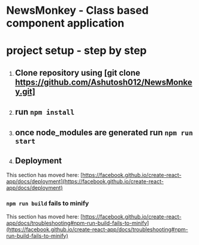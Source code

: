 # NewsMonkey - Class based component application

# project setup - step by step

1. ## Clone repository using [git clone https://github.com/Ashutosh012/NewsMonkey.git]

2. ## run `npm install`

3. ## once node_modules are generated run `npm run start`

4. ## Deployment

This section has moved here: [https://facebook.github.io/create-react-app/docs/deployment](https://facebook.github.io/create-react-app/docs/deployment)

### `npm run build` fails to minify

This section has moved here: [https://facebook.github.io/create-react-app/docs/troubleshooting#npm-run-build-fails-to-minify](https://facebook.github.io/create-react-app/docs/troubleshooting#npm-run-build-fails-to-minify)
